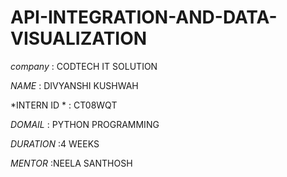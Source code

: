 # API-INTEGRATION-AND-DATA-VISUALIZATION

*company* : CODTECH IT SOLUTION

*NAME* : DIVYANSHI KUSHWAH

*INTERN ID * : CT08WQT

*DOMAIL* : PYTHON PROGRAMMING

*DURATION* :4 WEEKS

*MENTOR* :NEELA SANTHOSH
